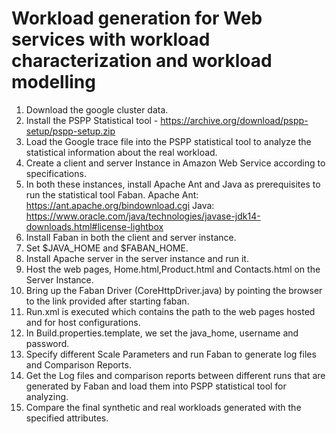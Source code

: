 # Workload generation for Web services with workload characterization and workload modelling
1. Download the google cluster data. 
2. Install the PSPP Statistical tool - https://archive.org/download/pspp-setup/pspp-setup.zip
3. Load the Google trace file into the PSPP statistical tool to analyze the statistical information about the real workload. 
4. Create a client and server Instance in Amazon Web Service according to specifications.
5. In both these instances, install Apache Ant and Java as prerequisites to run the statistical tool Faban. 
Apache Ant:  https://ant.apache.org/bindownload.cgi
Java: https://www.oracle.com/java/technologies/javase-jdk14-downloads.html#license-lightbox
6. Install Faban in both the client and server instance. 
7. Set $JAVA_HOME and $FABAN_HOME. 
8. Install Apache server in the server instance and run it.
9. Host the web pages, Home.html,Product.html and Contacts.html on the Server Instance. 
10. Bring up the Faban Driver (CoreHttpDriver.java) by pointing the browser to the link provided after starting faban. 
11. Run.xml is executed which contains the path to the web pages hosted and for host configurations. 
12. In Build.properties.template, we set the java_home, username and password.
11. Specify different Scale Parameters and run Faban to generate log files and Comparison Reports. 
12. Get the Log files and comparison reports between different runs that are generated by Faban and load them into PSPP statistical tool for analyzing. 
13. Compare the final synthetic and real workloads generated with the specified attributes.

